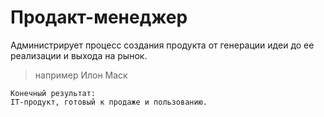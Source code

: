 # Продакт-менеджер
Администрирует процесс создания продукта от генерации идеи до ее реализации и выхода на рынок. 
> например Илон Маск

```
Конечный результат:
IT-продукт, готовый к продаже и пользованию. 
```